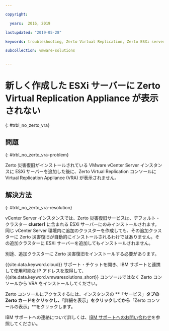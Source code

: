 ```yaml
---

copyright:

  years:  2016, 2019

lastupdated: "2019-05-28"

keywords: troubleshooting, Zerto Virtual Replication, Zerto ESXi server

subcollection: vmware-solutions


---
```


# 新しく作成した ESXi サーバーに Zerto Virtual Replication Appliance が表示されない
{: #trbl_no_zerto_vra}

## 問題
{: #trbl_no_zerto_vra-problem}

Zerto 災害復旧がインストールされている VMware vCenter Server インスタンスに ESXi サーバーを追加した後に、Zerto Virtual Replication コンソールに Virtual Replication Appliance (VRA) が表示されません。

## 解決方法
{: #trbl_no_zerto_vra-resolution}

vCenter Server インスタンスでは、Zerto 災害復旧サービスは、デフォルト・クラスター **cluster1** に含まれる ESXi サーバーにのみインストールされます。 同じ vCenter Server 環境内に追加のクラスターを作成しても、その追加クラスターに Zerto 災害復旧が自動的にインストールされるわけではありません。その追加クラスターに ESXi サーバーを追加してもインストールされません。

別途、追加クラスターに Zerto 災害復旧をインストールする必要があります。

{{site.data.keyword.cloud}} サポート・チケットを開き、IBM サポートと連携して使用可能な IP アドレスを取得して、{{site.data.keyword.vmwaresolutions_short}} コンソールではなく Zerto コンソールから VRA をインストールしてください。

Zerto コンソールにアクセスするには、インスタンスの **「サービス」**タブの Zerto カードをクリックし、**「詳細を表示」**をクリックしてから**「Zerto コンソールの表示」**をクリックします。

IBM サポートへの連絡について詳しくは、[IBM サポートへのお問い合わせ](/docs/services/vmwaresolutions/vcenter?topic=vmware-solutions-trbl_support#trbl_support)を参照してください。
